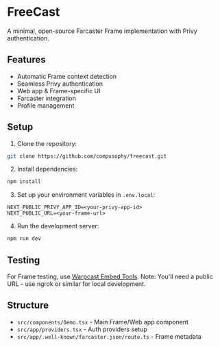 # FreeCast

A minimal, open-source Farcaster Frame implementation with Privy authentication.

## Features
- Automatic Frame context detection
- Seamless Privy authentication
- Web app & Frame-specific UI
- Farcaster integration
- Profile management

## Setup

1. Clone the repository:
```sh
git clone https://github.com/compusophy/freecast.git
```

2. Install dependencies:
```sh
npm install
```

3. Set up your environment variables in `.env.local`:
```
NEXT_PUBLIC_PRIVY_APP_ID=<your-privy-app-id>
NEXT_PUBLIC_URL=<your-frame-url>
```

4. Run the development server:
```sh
npm run dev
```

## Testing

For Frame testing, use [Warpcast Embed Tools](https://warpcast.com/~/developers/frames). Note: You'll need a public URL - use ngrok or similar for local development.

## Structure
- `src/components/Demo.tsx` - Main Frame/Web app component
- `src/app/providers.tsx` - Auth providers setup
- `src/app/.well-known/farcaster.json/route.ts` - Frame metadata
